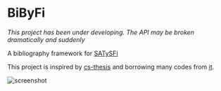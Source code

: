 # BiByFi
 *This project has been under developing. The API may be broken dramatically and suddenly*

A bibliography framework for [SATySFi](https://github.com/gfngfn/SATySFi)

This project is inspired by [cs-thesis](https://github.com/gfngfn/cs-thesis) and borrowing many codes from [it](https://github.com/gfngfn/cs-thesis).

![screenshot](https://raw.githubusercontent.com/namachan10777/bibyfi/master/screenshot.png)
